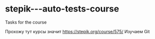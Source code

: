 # stepik---auto-tests-course
Tasks for the course

Прохожу тут курсы значит https://stepik.org/course/575/
Изучаем Git